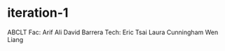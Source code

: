 iteration-1
===========

ABCLT
Fac: Arif Ali
David Barrera
Tech: Eric Tsai
Laura Cunningham
Wen Liang
